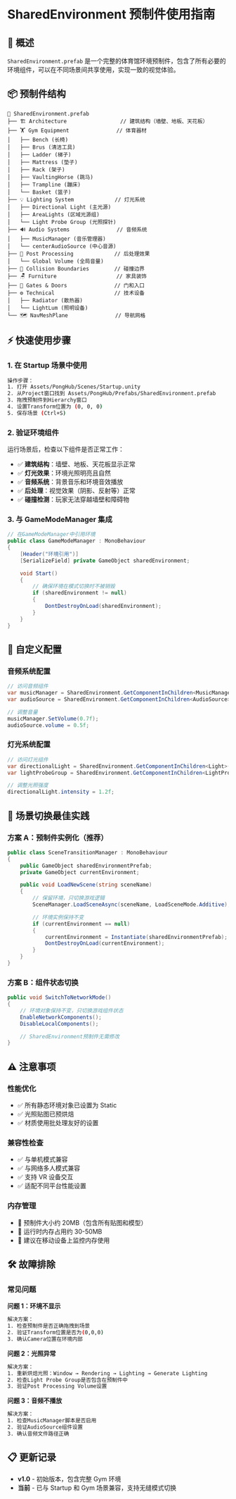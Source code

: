 # SharedEnvironment 预制件使用指南

## 🎯 概述

`SharedEnvironment.prefab` 是一个完整的体育馆环境预制件，包含了所有必要的环境组件，可以在不同场景间共享使用，实现一致的视觉体验。

## 📦 预制件结构

```text
📁 SharedEnvironment.prefab
├── 🏗️ Architecture                 // 建筑结构（墙壁、地板、天花板）
├── 🏋️ Gym Equipment               // 体育器材
│   ├── Bench (长椅)
│   ├── Brus (清洁工具)
│   ├── Ladder (梯子)
│   ├── Mattress (垫子)
│   ├── Rack (架子)
│   ├── VaultingHorse (跳马)
│   ├── Trampline (蹦床)
│   └── Basket (篮子)
├── 💡 Lighting System             // 灯光系统
│   ├── Directional Light (主光源)
│   ├── AreaLights (区域光源组)
│   └── Light Probe Group (光照探针)
├── 🔊 Audio Systems               // 音频系统
│   ├── MusicManager (音乐管理器)
│   └── centerAudioSource (中心音源)
├── 🎨 Post Processing             // 后处理效果
│   └── Global Volume (全局音量)
├── 🚧 Collision Boundaries        // 碰撞边界
├── 🪑 Furniture                   // 家具装饰
├── 🚪 Gates & Doors               // 门和入口
├── ⚙️ Technical                   // 技术设备
│   ├── Radiator (散热器)
│   └── LightLum (照明设备)
└── 🗺️ NavMeshPlane               // 导航网格
```

## ⚡ 快速使用步骤

### 1. 在 Startup 场景中使用

```bash
操作步骤：
1. 打开 Assets/PongHub/Scenes/Startup.unity
2. 从Project窗口找到 Assets/PongHub/Prefabs/SharedEnvironment.prefab
3. 拖拽预制件到Hierarchy窗口
4. 设置Transform位置为 (0, 0, 0)
5. 保存场景 (Ctrl+S)
```

### 2. 验证环境组件

运行场景后，检查以下组件是否正常工作：

- ✅ **建筑结构**：墙壁、地板、天花板显示正常
- ✅ **灯光效果**：环境光照明亮且自然
- ✅ **音频系统**：背景音乐和环境音效播放
- ✅ **后处理**：视觉效果（阴影、反射等）正常
- ✅ **碰撞检测**：玩家无法穿越墙壁和障碍物

### 3. 与 GameModeManager 集成

```csharp
// 在GameModeManager中引用环境
public class GameModeManager : MonoBehaviour
{
    [Header("环境引用")]
    [SerializeField] private GameObject sharedEnvironment;

    void Start()
    {
        // 确保环境在模式切换时不被销毁
        if (sharedEnvironment != null)
        {
            DontDestroyOnLoad(sharedEnvironment);
        }
    }
}
```

## 🔧 自定义配置

### 音频系统配置

```csharp
// 访问音频组件
var musicManager = SharedEnvironment.GetComponentInChildren<MusicManager>();
var audioSource = SharedEnvironment.GetComponentInChildren<AudioSource>();

// 调整音量
musicManager.SetVolume(0.7f);
audioSource.volume = 0.5f;
```

### 灯光系统配置

```csharp
// 访问灯光组件
var directionalLight = SharedEnvironment.GetComponentInChildren<Light>();
var lightProbeGroup = SharedEnvironment.GetComponentInChildren<LightProbeGroup>();

// 调整光照强度
directionalLight.intensity = 1.2f;
```

## 🚀 场景切换最佳实践

### 方案 A：预制件实例化（推荐）

```csharp
public class SceneTransitionManager : MonoBehaviour
{
    public GameObject sharedEnvironmentPrefab;
    private GameObject currentEnvironment;

    public void LoadNewScene(string sceneName)
    {
        // 保留环境，只切换游戏逻辑
        SceneManager.LoadSceneAsync(sceneName, LoadSceneMode.Additive);

        // 环境实例保持不变
        if (currentEnvironment == null)
        {
            currentEnvironment = Instantiate(sharedEnvironmentPrefab);
            DontDestroyOnLoad(currentEnvironment);
        }
    }
}
```

### 方案 B：组件状态切换

```csharp
public void SwitchToNetworkMode()
{
    // 环境对象保持不变，只切换游戏组件状态
    EnableNetworkComponents();
    DisableLocalComponents();

    // SharedEnvironment预制件无需修改
}
```

## ⚠️ 注意事项

### 性能优化

- ✅ 所有静态环境对象已设置为 Static
- ✅ 光照贴图已预烘焙
- ✅ 材质使用批处理友好的设置

### 兼容性检查

- ✅ 与单机模式兼容
- ✅ 与网络多人模式兼容
- ✅ 支持 VR 设备交互
- ✅ 适配不同平台性能设置

### 内存管理

- 🔸 预制件大小约 20MB（包含所有贴图和模型）
- 🔸 运行时内存占用约 30-50MB
- 🔸 建议在移动设备上监控内存使用

## 🛠️ 故障排除

### 常见问题

**问题 1：环境不显示**

```bash
解决方案：
1. 检查预制件是否正确拖拽到场景
2. 验证Transform位置是否为(0,0,0)
3. 确认Camera位置在环境内部
```

**问题 2：光照异常**

```bash
解决方案：
1. 重新烘焙光照：Window → Rendering → Lighting → Generate Lighting
2. 检查Light Probe Group是否包含在预制件中
3. 验证Post Processing Volume设置
```

**问题 3：音频不播放**

```bash
解决方案：
1. 检查MusicManager脚本是否启用
2. 验证AudioSource组件设置
3. 确认音频文件路径正确
```

## 📋 更新记录

- **v1.0** - 初始版本，包含完整 Gym 环境
- **当前** - 已与 Startup 和 Gym 场景兼容，支持无缝模式切换
